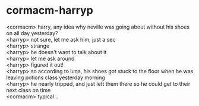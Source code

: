 # cormacm-harryp  
<cormacm\> harry, any idea why neville was going about without his shoes on all day yesterday?  
<harryp\> not sure, let me ask him, just a sec  
<harryp\> strange  
<harryp\> he doesn't want to talk about it  
<harryp\> let me ask around  
<harryp\> figured it out!  
<harryp\> so according to luna, his shoes got stuck to the floor when he was leaving potions class yesterday morning  
<harryp\> he nearly tripped, and just left them there so he could get to their next class on time  
<cormacm\> typical...  
  
